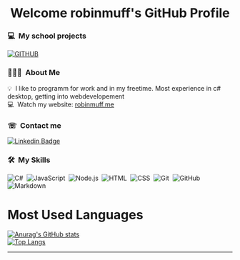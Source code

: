 <h1 align="center">Welcome robinmuff's GitHub Profile<br/> </h1> 

### 💻 &nbsp;My school projects
[![GITHUB](https://img.shields.io/badge/-Robin%20Muff%20Schools-white?style=flat-square&logo=Github&logoColor=black&style=flat&link=https://www.linkedin.com/in/robin-muff/)](https://github.com/robinmuff-school)

### 👨🏻‍💻 &nbsp;About Me

💡 &nbsp;I like to programm for work and in my freetime. Most experience in c# desktop, getting into webdevelopement
<br>
💻 &nbsp;Watch my website: [robinmuff.me](https://robinmuff.me)

### ☏ &nbsp;Contact me
[![Linkedin Badge](https://img.shields.io/badge/-Robin%20Muff-blue?style=flat-square&logo=Linkedin&logoColor=white&style=flat&link=https://www.linkedin.com/in/robin-muff/)](https://www.linkedin.com/in/robin-muff-188613205/)

### 🛠 &nbsp;My Skills

![C#](https://img.shields.io/badge/-C%23-333333?style=flat&logo=C%20Sharp)&nbsp;
![JavaScript](https://img.shields.io/badge/-JavaScript-333333?style=flat&logo=javascript)&nbsp;
![Node.js](https://img.shields.io/badge/-Node.js-333333?style=flat&logo=node.js)&nbsp;
![HTML](https://img.shields.io/badge/-HTML-333333?style=flat&logo=HTML5)&nbsp;
![CSS](https://img.shields.io/badge/-CSS-333333?style=flat&logo=CSS3&logoColor=1572B6)&nbsp;
![Git](https://img.shields.io/badge/-Git-333333?style=flat&logo=git)&nbsp;
![GitHub](https://img.shields.io/badge/-GitHub-333333?style=flat&logo=github)&nbsp;
![Markdown](https://img.shields.io/badge/-Markdown-333333?style=flat&logo=markdown)&nbsp;

# Most Used Languages #

[![Anurag's GitHub stats](https://github-readme-stats.vercel.app/api?username=robinmuff&show_icons=true&title_color=fff&icon_color=79ff97&text_color=9f9f9f&bg_color=151515)](https://github.com/anuraghazra/github-readme-stats)<br/>
[![Top Langs](https://github-readme-stats.vercel.app/api/top-langs/?username=robinmuff&show_icons=true&title_color=fff&icon_color=79ff97&text_color=9f9f9f&bg_color=151515)](https://github.com/anuraghazra/github-readme-stats)&nbsp;

---
